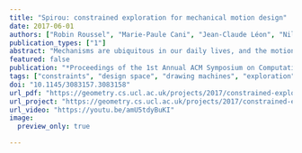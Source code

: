 ```yaml
---
title: "Spirou: constrained exploration for mechanical motion design"
date: 2017-06-01
authors: ["Robin Roussel", "Marie-Paule Cani", "Jean-Claude Léon", "Niloy J. Mitra"]
publication_types: ["1"]
abstract: "Mechanisms are ubiquitous in our daily lives, and the motion they are able to transmit is often a critical part of their function. While fabrication from a virtual model can be done relatively easily in a fab lab, creating or customizing a model according to functional specifications remains a challenging task. We focus on a fascinating application: drawing machines. Devices such as the popular Spirograph can easily generate intricate patterns from an assembly of simple mechanical elements. Designing such machines, however, is made particularly tedious by the complex influence each configuration parameter has on the final drawing. We propose a novel constrained exploration method that enables a user to easily explore feasible drawings by directly indicating pattern preferences at different levels of control. The user starts by selecting a target pattern with the help of construction lines and rough sketching, and then fine-tunes it by prescribing geometric features of interest directly on the drawing. The designed pattern can then be directly realized with an easy-to-fabricate drawing machine. The key technical challenge is to allow the user to effectively explore the high dimensional configuration space of such fabricable machines. To this end, we propose a novel method that dynamically reparameterizes the local configuration space in order to allow the user to explore drawing variations while preserving user-specified feature constraints. We tested our framework on several examples, conducted a user study, and fabricated a sample of the designed examples."
featured: false
publication: "*Proceedings of the 1st Annual ACM Symposium on Computational Fabrication*"
tags: ["constraints", "design space", "drawing machines", "exploration", "fabrication", "mechanical motion"]
doi: "10.1145/3083157.3083158"
url_pdf: "https://geometry.cs.ucl.ac.uk/projects/2017/constrained-exploration/paper_docs/RousselEtAl_constrainedExploration_SCF17.pdf"
url_project: "https://geometry.cs.ucl.ac.uk/projects/2017/constrained-exploration/"
url_video: "https://youtu.be/amU5tdyBuKI"
image:
  preview_only: true

---
```


